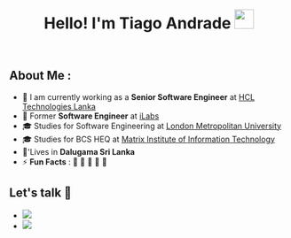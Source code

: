 <h1 align="center"><b>Hello! I'm Tiago Andrade </b><img src="https://media.giphy.com/media/hvRJCLFzcasrR4ia7z/giphy.gif" width="35"></h1>

<br>

<!-- <h1>About me</h1>

<picture><img src="https://media.tenor.com/q9s_XmoedE8AAAAj/piske-usagi.gif" width=250px align="right"></picture> 

<br>
- 💻 Front-end developer for 2 years
- 🎨 Passionate about UI/UX design (but not good)
- 🎓Future Science Computer student
- 👦17 years old
- 🇧🇷 Brazillian Guy
- 
<br><br> -->

## About Me :

- 🏢 I am currently working as a **Senior Software Engineer** at [HCL Technologies Lanka](https://hclsrilanka.com/contact-us/)
- 🏢 Former **Software Engineer** at [iLabs](https://www.ilabs.lk/)
- 🎓 Studies for Software Engineering at [London Metropolitan University](https://www.londonmet.ac.uk/)
- 🎓 Studies for BCS HEQ at [Matrix Institute of Information Technology](http://www.matrix-edu.com/)
- 🏡'Lives in **Dalugama Sri Lanka**
- ⚡ **Fun Facts** : 🍕 🏉 🏏 🎥 🚞


<div id="connections">
 <h2>Let's talk 📢</h2>
  <ul>
    <li>
      <a href="mailto: tiagobbandrade2704@gmail.com" target="_blank">
        <img src="https://img.shields.io/badge/Gmail-D14836?style=for-the-badge&logo=gmail&logoColor=white">
      </a>
    </li>
    <li>
      <a href="https://www.linkedin.com/in/tiagobba" target="_blank">
        <img src="https://img.shields.io/badge/LinkedIn-0077B5?style=for-the-badge&logo=linkedin&logoColor=white">
      </a>
    </li>
  </ul>
</div>
